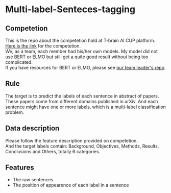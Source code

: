 # Multi-label-Senteces-tagging
## Competetion
This is the repo about the competetion hold at T-brain AI CUP platform. [Here is the link](https://tbrain.trendmicro.com.tw/Competitions/Details/8) for the competetion.  
We, as a team, each member had his/her own models. My model did not use BERT or ELMO but still get a quite good result without being too complicated.   
If you have resources for BERT or ELMO, please see [our team leader's repo](https://github.com/eugeneALU/Text-Classification).
## Rule
The target is to predict the labels of each sentence in abstract of papers. These papers come from different domains published in arXiv. And each sentence might have one or more labels, which is a multi-label classification problem.
## Data description
Please follow the feature description provided on competetion.  
And the target labels contain: Background, Objectives, Methods, Results, Conclusions and Others, totally 6 categories.
## Features
+ The raw sentences
+ The position of appearence of each label in a sentence

